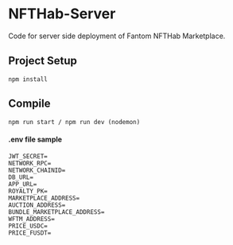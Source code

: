 # NFTHab-Server
Code for server side deployment of Fantom NFTHab Marketplace.

## Project Setup
```
npm install 
```

## Compile
```
npm run start / npm run dev (nodemon)
```

#### .env file sample
```
JWT_SECRET=
NETWORK_RPC=
NETWORK_CHAINID=
DB_URL=
APP_URL=
ROYALTY_PK=
MARKETPLACE_ADDRESS=
AUCTION_ADDRESS=
BUNDLE_MARKETPLACE_ADDRESS=
WFTM_ADDRESS=
PRICE_USDC=
PRICE_FUSDT=

```
